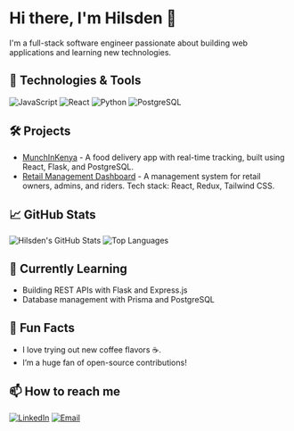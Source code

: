 # Hi there, I'm Hilsden 👋

I'm a full-stack software engineer passionate about building web applications and learning new technologies. 

## 🚀 Technologies & Tools

![JavaScript](https://img.shields.io/badge/-JavaScript-F7DF1E?style=flat-square&logo=javascript&logoColor=black)
![React](https://img.shields.io/badge/-React-61DAFB?style=flat-square&logo=react&logoColor=black)
![Python](https://img.shields.io/badge/-Python-3776AB?style=flat-square&logo=python&logoColor=white)
![PostgreSQL](https://img.shields.io/badge/-PostgreSQL-4169E1?style=flat-square&logo=postgresql&logoColor=white)

## 🛠 Projects

- [MunchInKenya](https://github.com/Hilsden/MunchInKenya) - A food delivery app with real-time tracking, built using React, Flask, and PostgreSQL.
- [Retail Management Dashboard](https://github.com/Hilsden/retail-dashboard) - A management system for retail owners, admins, and riders. Tech stack: React, Redux, Tailwind CSS.

## 📈 GitHub Stats

![Hilsden's GitHub Stats](https://github-readme-stats.vercel.app/api?username=Hilsden&show_icons=true&theme=tokyonight)
![Top Languages](https://github-readme-stats.vercel.app/api/top-langs/?username=Hilsden&layout=compact&theme=tokyonight)

## 🌱 Currently Learning

- Building REST APIs with Flask and Express.js
- Database management with Prisma and PostgreSQL

## 🎯 Fun Facts

- I love trying out new coffee flavors ☕.
- I’m a huge fan of open-source contributions!

## 📫 How to reach me

[![LinkedIn](https://img.shields.io/badge/LinkedIn-Hilsden-blue?style=flat-square&logo=linkedin)](https://www.linkedin.com/in/hilsden/)
[![Email](https://img.shields.io/badge/Email-Hilsden@example.com-orange?style=flat-square&logo=gmail)](mailto:hilsden@example.com)
